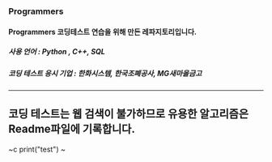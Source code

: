 ### Programmers
#### Programmers 코딩테스트 연습을 위해 만든 레파지토리입니다.
##### 사용 언어 : Python , C++, SQL
##### 코딩 테스트 응시 기업 : 한화시스템, 한국조폐공사, MG새마을금고
---
코딩 테스트는 웹 검색이 불가하므로 유용한 알고리즘은 Readme파일에 기록합니다.
---
~c
print("test")
~
